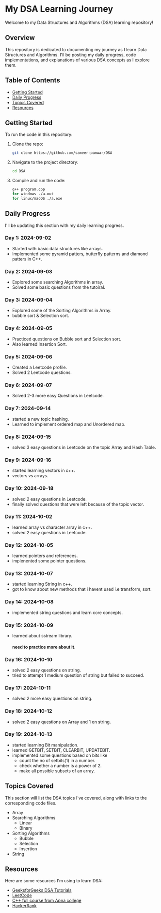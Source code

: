 # My DSA Learning Journey

Welcome to my Data Structures and Algorithms (DSA) learning repository! 

## Overview

This repository is dedicated to documenting my journey as I learn Data Structures and Algorithms. I'll be posting my daily progress, code implementations, and explanations of various DSA concepts as I explore them.

## Table of Contents

- [Getting Started](#getting-started)
- [Daily Progress](#daily-progress)
- [Topics Covered](#topics-covered)
- [Resources](#resources)

## Getting Started

To run the code in this repository:

1. Clone the repo:
    ```bash
    git clone https://github.com/sameer-panwar/DSA
    ```
2. Navigate to the project directory:
    ```bash
    cd DSA
    ```
3. Compile and run the code:
    ```bash
    g++ program.cpp
    for windows ./a.out
    for linux/macOS ./a.exe

    ```

## Daily Progress

I'll be updating this section with my daily learning progress.

### Day 1: 2024-09-02
- Started with basic data structures like arrays.
- Implemented some pyramid patters, butterfly patterns and diamond patters in C++.

### Day 2: 2024-09-03
- Explored some searching Algorithms in array.
- Solved some basic questions from the tutoiral.

### Day 3: 2024-09-04
- Explored some of the Sorting Algorithms in Array.
- bubble sort & Selection sort.

### Day 4: 2024-09-05
- Practiced questions on Bubble sort and Selection sort.
- Also learned Insertion Sort.

### Day 5: 2024-09-06
- Created a Leetcode profile.
- Solved 2 Leetcode questions.

### Day 6: 2024-09-07
- Solved 2-3 more easy Questions in Leetcode.

### Day 7: 2024-09-14
- started a new topic hashing.
- Learned to implement ordered map and Unordered map.

### Day 8: 2024-09-15
- solved 3 easy questions in Leetcode on the topic Array and Hash Table.

### Day 9: 2024-09-16
- started learning vectors in c++.
- vectors vs arrays.

### Day 10: 2024-09-18
- solved 2 easy questions in Leetcode.
- finally solved questions that were left because of the topic vector.

### Day 11: 2024-10-02
- learned array vs character array in c++.
- solved 2 easy questions in Leetcode.

### Day 12: 2024-10-05
- learned pointers and references.
- implenented some pointer questions.

### Day 13: 2024-10-07
- started learning String in c++.
- got to know about new methods that i havent used i.e transform, sort.

### Day 14: 2024-10-08
- implemented string questions and learn core concepts.

### Day 15: 2024-10-09
- learned about sstream library.
   #### need to practice more about it.

### Day 16: 2024-10-10
- solved 2 easy questions on string.
- tried to attempt 1 medium question of string but failed to succeed.

### Day 17: 2024-10-11
- solved 2 more easy questions on string.

### Day 18: 2024-10-12
- solved 2 easy questions on Array and 1 on string.

### Day 19: 2024-10-13
- started learning Bit manipulation.
- learned GETBIT, SETBIT, CLEARBIT, UPDATEBIT.
- implemented some questions based on bits like
    - count the no of setbits(1) in a number.
    - check whether a number is a power of 2.
    - make all possible subsets of an array.


## Topics Covered

This section will list the DSA topics I've covered, along with links to the corresponding code files.

- Array
- Searching Algorithms
    - Linear
    - Binary
- Sorting Algorithms
    - Bubble
    - Selection
    - Insertion 
- String




## Resources

Here are some resources I'm using to learn DSA:

- [GeeksforGeeks DSA Tutorials](https://www.geeksforgeeks.org/data-structures/)
- [LeetCode](https://leetcode.com/)
- [C++ full course from Apna college](https://www.youtube.com/playlist?list=PLfqMhTWNBTe0b2nM6JHVCnAkhQRGiZMSJ)
- [HackerRank](https://www.hackerrank.com/domains/data-structures)
